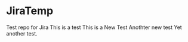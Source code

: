 # JiraTemp
Test repo for Jira
This is a test
This is a New Test
Anothter new test
Yet another test.
